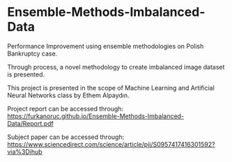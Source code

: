 # Ensemble-Methods-Imbalanced-Data
Performance Improvement using ensemble methodologies on Polish Bankruptcy case.

Through process, a novel methodology to create imbalanced image dataset is presented.

This project is presented in the scope of Machine Learning and Artificial Neural Networks class by Ethem Alpaydın.

Project report can be accessed through: https://furkanoruc.github.io/Ensemble-Methods-Imbalanced-Data/Report.pdf

Subject paper can be accessed through: https://www.sciencedirect.com/science/article/pii/S0957417416301592?via%3Dihub
